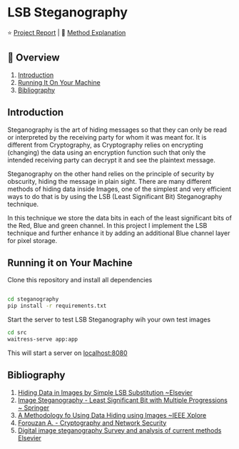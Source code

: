 # LSB Steganography

⭐ [Project Report](assets/2-channel-lsb-steganography-project-report.pdf) | 📓 [Method Explanation](notebook/method-explanation.ipynb)

## 📖 Overview
1. [Introduction](#introduction)
1. [Running It On Your Machine](#running-it-on-your-machine)
1. [Bibliography](#bibliography)

## Introduction
Steganography is the art of hiding messages so that they can only be read or interpreted by the receiving
party for whom it was meant for. It is different from Cryptography, as Cryptography relies on encrypting
(changing) the data using an encryption function such that only the intended receiving party can decrypt
it and see the plaintext message.

Steganography on the other hand relies on the principle of security by obscurity, hiding the message in 
plain sight. There are many different methods of hiding data inside Images, one of the simplest and
very efficient ways to do that is by using the LSB (Least Significant Bit) Steganography technique.

In this technique we store the data bits in each of the least significant bits of the Red, Blue and 
green channel. In this project I implement the LSB technique and further enhance it by adding an 
additional Blue channel layer for pixel storage.

## Running it on Your Machine
Clone this repository and install all dependencies

```bash

cd steganography
pip install -r requirements.txt
```

Start the server to test LSB Steganography wih your own test images

```bash
cd src 
waitress-serve app:app
```

This will start a server on [localhost:8080](http://localhost:8080)

## Bibliography
1. [Hiding Data in Images by Simple LSB Substitution ~Elsevier](https://www.sciencedirect.com/science/article/abs/pii/S003132030300284X)
1. [Image Steganography - Least Significant Bit with Multiple Progressions ~ Springer](https://link.springer.com/chapter/10.1007/978-3-319-12012-6_12)
1. [A Methodology fo Using Data Hiding using Images ~IEEE Xplore](https://ieeexplore.ieee.org/abstract/document/727007)
1. [Forouzan A. - Cryptography and Network Security](https://dl.acm.org/doi/book/10.5555/1209579)
1. [Digital image steganography Survey and analysis of current methods Elsevier](https://www.sciencedirect.com/science/article/abs/pii/S0165168409003648)

